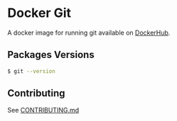 # Docker Git

A docker image for running git available on
[DockerHub](https://hub.docker.com/r/chtiadrien/git).

## Packages Versions

```bash
$ git --version
```

## Contributing

See [CONTRIBUTING.md](CONTRIBUTING.md)
